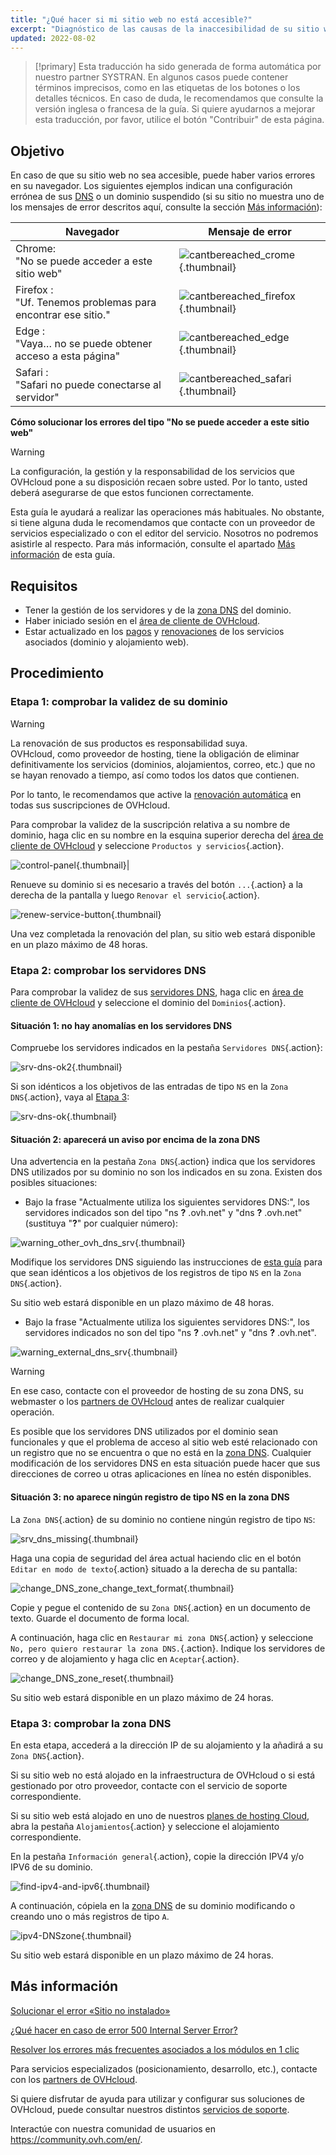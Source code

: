 ```yaml
---
title: "¿Qué hacer si mi sitio web no está accesible?"
excerpt: "Diagnóstico de las causas de la inaccesibilidad de su sitio web"
updated: 2022-08-02
---
```


> [!primary]
> Esta traducción ha sido generada de forma automática por nuestro partner SYSTRAN. En algunos casos puede contener términos imprecisos, como en las etiquetas de los botones o los detalles técnicos. En caso de duda, le recomendamos que consulte la versión inglesa o francesa de la guía. Si quiere ayudarnos a mejorar esta traducción, por favor, utilice el botón "Contribuir" de esta página.
>

## Objetivo

En caso de que su sitio web no sea accesible, puede haber varios errores en su navegador. Los siguientes ejemplos indican una configuración errónea de sus [DNS](dns_server_general_information#entender-el-concepto-de-dns.) o un dominio suspendido (si su sitio no muestra uno de los mensajes de error descritos aquí, consulte la sección [Más información](diagnostic-website-not-accessible_#go-further.)):

|Navegador|Mensaje de error|
|-|---|
|Chrome:<br>"No se puede acceder a este sitio web"|![cantbereached_crome](cant-be-reached-chrome.png){.thumbnail}|
|Firefox :<br>"Uf. Tenemos problemas para encontrar ese sitio."|![cantbereached_firefox](cant-be-reached-firefox.png){.thumbnail}|
|Edge :<br>"Vaya… no se puede obtener acceso a esta página"|![cantbereached_edge](cant-be-reached-edge.png){.thumbnail}|
|Safari :<br>"Safari no puede conectarse al servidor"|![cantbereached_safari](cant-be-reached-safari.png){.thumbnail}|

**Cómo solucionar los errores del tipo "No se puede acceder a este sitio web"**

> [!warning]
>
> La configuración, la gestión y la responsabilidad de los servicios que OVHcloud pone a su disposición recaen sobre usted. Por lo tanto, usted deberá asegurarse de que estos funcionen correctamente.
>
> Esta guía le ayudará a realizar las operaciones más habituales. No obstante, si tiene alguna duda le recomendamos que contacte con un proveedor de servicios especializado o con el editor del servicio. Nosotros no podremos asistirle al respecto. Para más información, consulte el apartado [Más información](diagnostic-website-not-accessible_#go-further.) de esta guía.
>

## Requisitos

- Tener la gestión de los servidores y de la [zona DNS](dns_zone_edit#entender-el-concepto-de-dns.) del dominio.
- Haber iniciado sesión en el [área de cliente de OVHcloud](manager.).
- Estar actualizado en los [pagos](invoice_management#pay-bills.) y [renovaciones](how_to_use_automatic_renewal#renewal-management.) de los servicios asociados (dominio y alojamiento web).

## Procedimiento

### Etapa 1: comprobar la validez de su dominio

> [!warning]
>
> La renovación de sus productos es responsabilidad suya.<br>
> OVHcloud, como proveedor de hosting, tiene la obligación de eliminar definitivamente los servicios (dominios, alojamientos, correo, etc.) que no se hayan renovado a tiempo, así como todos los datos que contienen.
>
> Por lo tanto, le recomendamos que active la [renovación automática](how_to_use_automatic_renewal#procedimiento.) en todas sus suscripciones de OVHcloud.
>

Para comprobar la validez de la suscripción relativa a su nombre de dominio, haga clic en su nombre en la esquina superior derecha del [área de cliente de OVHcloud](manager.) y seleccione `Productos y servicios`{.action}.

![control-panel](control-panel.png){.thumbnail}|

Renueve su dominio si es necesario a través del botón `...`{.action} a la derecha de la pantalla y luego `Renovar el servicio`{.action}.

![renew-service-button](renew-service-button.png){.thumbnail}

Una vez completada la renovación del plan, su sitio web estará disponible en un plazo máximo de 48 horas.

### Etapa 2: comprobar los servidores DNS

Para comprobar la validez de sus [servidores DNS](dns_server_general_information1.), haga clic en [área de cliente de OVHcloud](manager.) y seleccione el dominio del `Dominios`{.action}.

#### Situación 1: no hay anomalías en los servidores DNS

Compruebe los servidores indicados en la pestaña `Servidores DNS`{.action}:

![srv-dns-ok2](name-dns-server.png){.thumbnail}

Si son idénticos a los objetivos de las entradas de tipo `NS` en la `Zona DNS`{.action}, vaya al [Etapa 3](diagnostic-website-not-accessible_#step3.):

![srv-dns-ok](dashboard-entry-ns.png){.thumbnail}

#### Situación 2: aparecerá un aviso por encima de la zona DNS

Una advertencia en la pestaña `Zona DNS`{.action} indica que los servidores DNS utilizados por su dominio no son los indicados en su zona. Existen dos posibles situaciones:

- Bajo la frase "Actualmente utiliza los siguientes servidores DNS:", los servidores indicados son del tipo "ns **?** .ovh.net" y "dns **?** .ovh.net" (sustituya "**?**" por cualquier número):

![warning_other_ovh_dns_srv](images_message-other-ovh-dns-servers.png){.thumbnail}

Modifique los servidores DNS siguiendo las instrucciones de [esta guía](dns_server_general_information#cambiar-los-servidores-dns.) para que sean idénticos a los objetivos de los registros de tipo `NS` en la `Zona DNS`{.action}.

Su sitio web estará disponible en un plazo máximo de 48 horas.

- Bajo la frase "Actualmente utiliza los siguientes servidores DNS:", los servidores indicados no son del tipo "ns **?** .ovh.net" y "dns **?** .ovh.net".

![warning_external_dns_srv](images_message-external-dns-servers.png){.thumbnail}

> [!warning]
>
> En ese caso, contacte con el proveedor de hosting de su zona DNS, su webmaster o los [partners de OVHcloud](partner.) antes de realizar cualquier operación.
>
> Es posible que los servidores DNS utilizados por el dominio sean funcionales y que el problema de acceso al sitio web esté relacionado con un registro que no se encuentra o que no está en la [zona DNS](dns_zone_edit#entender-el-concepto-de-dns.). Cualquier modificación de los servidores DNS en esta situación puede hacer que sus direcciones de correo u otras aplicaciones en línea no estén disponibles.
>

#### Situación 3: no aparece ningún registro de tipo NS en la zona DNS

La `Zona DNS`{.action} de su dominio no contiene ningún registro de tipo `NS`:

![srv_dns_missing](dashboard-entry-ns-missing.png){.thumbnail}

Haga una copia de seguridad del área actual haciendo clic en el botón `Editar en modo de texto`{.action} situado a la derecha de su pantalla:

![change_DNS_zone_change_text_format](change-in-text-format.png){.thumbnail}

Copie y pegue el contenido de su `Zona DNS`{.action} en un documento de texto. Guarde el documento de forma local.

A continuación, haga clic en `Restaurar mi zona DNS`{.action} y seleccione `No, pero quiero restaurar la zona DNS.`{.action}. Indique los servidores de correo y de alojamiento y haga clic en `Aceptar`{.action}.

![change_DNS_zone_reset](images_reset-my-dns-zone.png){.thumbnail}

Su sitio web estará disponible en un plazo máximo de 24 horas.

### Etapa 3: comprobar la zona DNS <a name="step3"></a>

En esta etapa, accederá a la dirección IP de su alojamiento y la añadirá a su `Zona DNS`{.action}.

Si su sitio web no está alojado en la infraestructura de OVHcloud o si está gestionado por otro proveedor, contacte con el servicio de soporte correspondiente.

Si su sitio web está alojado en uno de nuestros [planes de hosting Cloud](hosting.), abra la pestaña `Alojamientos`{.action} y seleccione el alojamiento correspondiente.

En la pestaña `Información general`{.action}, copie la dirección IPV4 y/o IPV6 de su dominio.

![find-ipv4-and-ipv6](images_find-ipv4-and-ipv6.png){.thumbnail}

A continuación, cópiela en la [zona DNS](dns_zone_edit#editar-la-zona-dns-de-ovhcloud-de-su-dominio.) de su dominio modificando o creando uno o más registros de tipo `A`.

![ipv4-DNSzone](images_dashboard-entry-a.png){.thumbnail}

Su sitio web estará disponible en un plazo máximo de 24 horas.

## Más información <a name="go-further"></a>

[Solucionar el error «Sitio no instalado»](multisites_website_not_installed1.)

[¿Qué hacer en caso de error 500 Internal Server Error?](diagnostic_fix_500_internal_server_error1.)

[Resolver los errores más frecuentes asociados a los módulos en 1 clic](diagnostic_errors_module1clic1.)

Para servicios especializados (posicionamiento, desarrollo, etc.), contacte con los [partners de OVHcloud](partner.).

Si quiere disfrutar de ayuda para utilizar y configurar sus soluciones de OVHcloud, puede consultar nuestros distintos [servicios de soporte](support.).

Interactúe con nuestra comunidad de usuarios en <https://community.ovh.com/en/>.